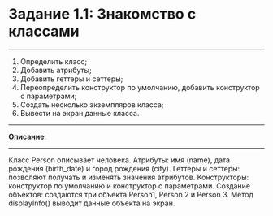 # Задание 1.1: Знакомство с классами
***
1. Определить класс;
2. Добавить атрибуты;
3. Добавить геттеры и сеттеры;
4. Переопределить конструктор по умолчанию, добавить конструктор с параметрами;
5. Cоздать несколько экземпляров класса;
6. Вывести на экран данные класса.
***
**Описание**:
***
Класс Person описывает человека.
Атрибуты: имя (name), дата рождения (birth_date) и город рождения (city).
Геттеры и сеттеры: позволяют получать и изменять значения атрибутов.
Конструкторы: конструктор по умолчанию и конструктор с параметрами.
Создание объектов: создаются три объекта Person1, Person 2 и Person 3.
Метод displayInfo() выводит данные объекта на экран.
